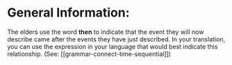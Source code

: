 # General Information:

The elders use the word **then** to indicate that the event they will now describe came after the events they have just described. In your translation, you can use the expression in your language that would best indicate this relationship. (See: [[grammar-connect-time-sequential]])